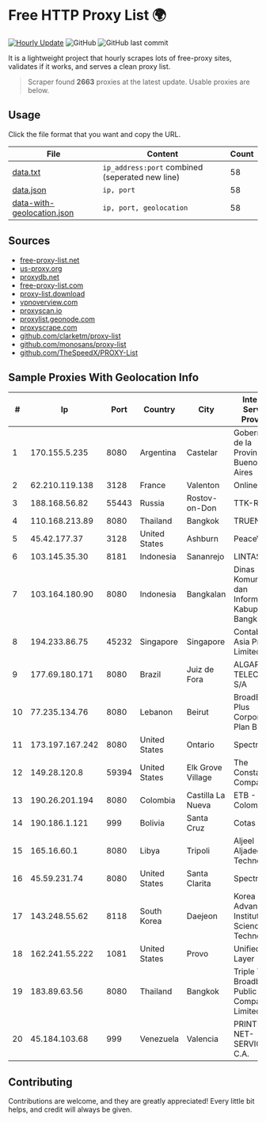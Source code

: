 
# Free HTTP Proxy List 🌍

[![Hourly Update](https://github.com/mertguvencli/http-proxy-list/actions/workflows/main.yml/badge.svg?branch=main)](https://github.com/mertguvencli/http-proxy-list/actions/workflows/main.yml)
![GitHub](https://img.shields.io/github/license/mertguvencli/http-proxy-list)
![GitHub last commit](https://img.shields.io/github/last-commit/mertguvencli/http-proxy-list)

It is a lightweight project that hourly scrapes lots of free-proxy sites, validates if it works, and serves a clean proxy list.


> Scraper found **2663** proxies at the latest update. Usable proxies are below.

## Usage

Click the file format that you want and copy the URL.


|File|Content|Count|
|----|-------|-----|
|[data.txt](https://raw.githubusercontent.com/mertguvencli/http-proxy-list/main/proxy-list/data.txt)|`ip_address:port` combined (seperated new line)|58|
|[data.json](https://raw.githubusercontent.com/mertguvencli/http-proxy-list/main/proxy-list/data.json)|`ip, port`|58|
|[data-with-geolocation.json](https://raw.githubusercontent.com/mertguvencli/http-proxy-list/main/proxy-list/data-with-geolocation.json)|`ip, port, geolocation`|58|

## Sources

* [free-proxy-list.net](https://free-proxy-list.net)
* [us-proxy.org](https://www.us-proxy.org)
* [proxydb.net](http://proxydb.net)
* [free-proxy-list.com](https://free-proxy-list.com/?page=&port=&type%5B%5D=http&type%5B%5D=https&up_time=0&search=Search)
* [proxy-list.download](https://www.proxy-list.download/HTTP)
* [vpnoverview.com](https://vpnoverview.com/privacy/anonymous-browsing/free-proxy-servers)
* [proxyscan.io](https://www.proxyscan.io)
* [proxylist.geonode.com](https://proxylist.geonode.com/api/proxy-list?limit=300&page=1&sort_by=lastChecked&sort_type=desc&protocols=http,https)
* [proxyscrape.com](https://api.proxyscrape.com/v2/?request=displayproxies&protocol=http&timeout=10000&country=all&ssl=all&anonymity=all)
* [github.com/clarketm/proxy-list](https://raw.githubusercontent.com/clarketm/proxy-list/master/proxy-list-raw.txt)
* [github.com/monosans/proxy-list](https://raw.githubusercontent.com/monosans/proxy-list/main/proxies/http.txt)
* [github.com/TheSpeedX/PROXY-List](https://raw.githubusercontent.com/TheSpeedX/PROXY-List/master/http.txt)


## Sample Proxies With Geolocation Info

|#|Ip|Port|Country|City|Internet Service Provider|
|-|--|----|-------|----|-------------------------|
|1|170.155.5.235|8080|Argentina|Castelar|Gobernacion de la Provincia de Buenos Aires|
|2|62.210.119.138|3128|France|Valenton|Online S.A.S.|
|3|188.168.56.82|55443|Russia|Rostov-on-Don|TTK-Retail|
|4|110.168.213.89|8080|Thailand|Bangkok|TRUENET|
|5|45.42.177.37|3128|United States|Ashburn|PeaceWeb|
|6|103.145.35.30|8181|Indonesia|Sananrejo|LINTASDATA|
|7|103.164.180.90|8080|Indonesia|Bangkalan|Dinas Komunikasi dan Informatika Kabupaten Bangkalan|
|8|194.233.86.75|45232|Singapore|Singapore|Contabo Asia Private Limited|
|9|177.69.180.171|8080|Brazil|Juiz de Fora|ALGAR TELECOM S/A|
|10|77.235.134.76|8080|Lebanon|Beirut|BroadBand Plus Corporate Plan B|
|11|173.197.167.242|8080|United States|Ontario|Spectrum|
|12|149.28.120.8|59394|United States|Elk Grove Village|The Constant Company|
|13|190.26.201.194|8080|Colombia|Castilla La Nueva|ETB - Colombia|
|14|190.186.1.121|999|Bolivia|Santa Cruz|Cotas Ltda.|
|15|165.16.60.1|8080|Libya|Tripoli|Aljeel Aljadeed For Technology|
|16|45.59.231.74|8080|United States|Santa Clarita|Spectrum|
|17|143.248.55.62|8118|South Korea|Daejeon|Korea Advanced Institute of Science and Technology|
|18|162.241.55.222|1081|United States|Provo|Unified Layer|
|19|183.89.63.56|8080|Thailand|Bangkok|Triple T Broadband Public Company Limited|
|20|45.184.103.68|999|Venezuela|Valencia|PRINTER-NET-SERVICE, C.A.|



## Contributing

Contributions are welcome, and they are greatly appreciated! Every
little bit helps, and credit will always be given.

